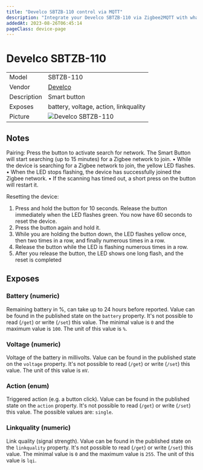 ```yaml
---
title: "Develco SBTZB-110 control via MQTT"
description: "Integrate your Develco SBTZB-110 via Zigbee2MQTT with whatever smart home infrastructure you are using without the vendor's bridge or gateway."
addedAt: 2023-08-26T06:45:14
pageClass: device-page
---
```


<!-- !!!! -->
<!-- ATTENTION: This file is auto-generated through docgen! -->
<!-- You can only edit the "Notes"-Section between the two comment lines "Notes BEGIN" and "Notes END". -->
<!-- Do not use h1 or h2 heading within "## Notes"-Section. -->
<!-- !!!! -->

# Develco SBTZB-110

|     |     |
|-----|-----|
| Model | SBTZB-110  |
| Vendor  | [Develco](/supported-devices/#v=Develco)  |
| Description | Smart button |
| Exposes | battery, voltage, action, linkquality |
| Picture | ![Develco SBTZB-110](https://www.zigbee2mqtt.io/images/devices/SBTZB-110.jpg) |


<!-- Notes BEGIN: You can edit here. Add "## Notes" headline if not already present. -->
## Notes

Pairing:
Press the button to activate search for network. The Smart Button will start searching (up to 15 minutes) for a Zigbee network to join.
• While the device is searching for a Zigbee network to join, the yellow LED flashes.
• When the LED stops flashing, the device has successfully joined the Zigbee network.
• If the scanning has timed out, a short press on the button will restart it.

Resetting the device:
1. Press and hold the button for 10 seconds. Release the button immediately when the LED flashes green. You now have 60 seconds to reset the device.
2. Press the button again and hold it.
3. While you are holding the button down, the LED flashes yellow once, then two times in a row, and finally numerous times in a row.
4. Release the button while the LED is flashing numerous times in a row.
5. After you release the button, the LED shows one long flash, and the reset is completed
<!-- Notes END: Do not edit below this line -->




## Exposes

### Battery (numeric)
Remaining battery in %, can take up to 24 hours before reported.
Value can be found in the published state on the `battery` property.
It's not possible to read (`/get`) or write (`/set`) this value.
The minimal value is `0` and the maximum value is `100`.
The unit of this value is `%`.

### Voltage (numeric)
Voltage of the battery in millivolts.
Value can be found in the published state on the `voltage` property.
It's not possible to read (`/get`) or write (`/set`) this value.
The unit of this value is `mV`.

### Action (enum)
Triggered action (e.g. a button click).
Value can be found in the published state on the `action` property.
It's not possible to read (`/get`) or write (`/set`) this value.
The possible values are: `single`.

### Linkquality (numeric)
Link quality (signal strength).
Value can be found in the published state on the `linkquality` property.
It's not possible to read (`/get`) or write (`/set`) this value.
The minimal value is `0` and the maximum value is `255`.
The unit of this value is `lqi`.

